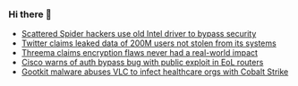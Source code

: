 ### Hi there 👋

<!--START_SECTION:feed-->
* [Scattered Spider hackers use old Intel driver to bypass security](https://www.bleepingcomputer.com/news/security/scattered-spider-hackers-use-old-intel-driver-to-bypass-security/)
* [Twitter claims leaked data of 200M users not stolen from its systems](https://www.bleepingcomputer.com/news/security/twitter-claims-leaked-data-of-200m-users-not-stolen-from-its-systems/)
* [Threema claims encryption flaws never had a real-world impact](https://www.bleepingcomputer.com/news/security/threema-claims-encryption-flaws-never-had-a-real-world-impact/)
* [Cisco warns of auth bypass bug with public exploit in EoL routers](https://www.bleepingcomputer.com/news/security/cisco-warns-of-auth-bypass-bug-with-public-exploit-in-eol-routers/)
* [Gootkit malware abuses VLC to infect healthcare orgs with Cobalt Strike](https://www.bleepingcomputer.com/news/security/gootkit-malware-abuses-vlc-to-infect-healthcare-orgs-with-cobalt-strike/)
<!--END_SECTION:feed-->

<!--
**frankenk/frankenk** is a ✨ _special_ ✨ repository because its `README.md` (this file) appears on your GitHub profile.

Here are some ideas to get you started:

- 🔭 I’m currently working on ...
- 🌱 I’m currently learning ...
- 👯 I’m looking to collaborate on ...
- 🤔 I’m looking for help with ...
- 💬 Ask me about ...
- 📫 How to reach me: ...
- 😄 Pronouns: ...
- ⚡ Fun fact: ...
-->



